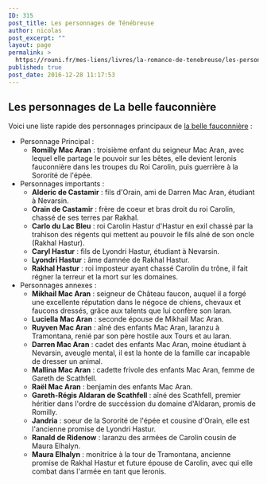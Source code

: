 ```yaml
---
ID: 315
post_title: Les personnages de Ténébreuse
author: nicolas
post_excerpt: ""
layout: page
permalink: >
  https://rouni.fr/mes-liens/livres/la-romance-de-tenebreuse/les-personnages-de-tenebreuse/
published: true
post_date: 2016-12-28 11:17:53
---
```

<h2>Les personnages de La belle fauconnière</h2>
Voici une liste rapide des personnages principaux de <a href="http://darkover.apiacoa.org/guide/books/hawkmistress.fr.html">la belle fauconnière</a> :
<ul>
 	<li>Personnage Principal :
<ul>
 	<li><strong>Romilly Mac Aran</strong> : troisième enfant du seigneur Mac Aran, avec lequel elle partage le pouvoir sur les bêtes, elle devient leronis fauconnière dans les troupes du Roi Carolin, puis guerrière à la Sororité de l'épée.</li>
</ul>
</li>
 	<li>Personnages importants :
<ul>
 	<li><strong>Alderic de Castamir</strong> : fils d'Orain, ami de Darren Mac Aran, étudiant à Nevarsin.</li>
 	<li><strong>Orain de Castamir</strong> : frère de coeur et bras droit du roi Carolin, chassé de ses terres par Rakhal.</li>
 	<li><strong>Carlo du Lac Bleu</strong> : roi Carolin Hastur d'Hastur en exil chassé par la trahison des régents qui mettent au pouvoir le fils aîné de son oncle (Rakhal Hastur).</li>
 	<li><strong>Caryl Hastur</strong> : fils de Lyondri Hastur, étudiant à Nevarsin.</li>
 	<li><strong>Lyondri Hastur</strong> : âme damnée de Rakhal Hastur.</li>
 	<li><strong>Rakhal Hastur</strong> : roi imposteur ayant chassé Carolin du trône, il fait régner la terreur et la mort sur les domaines.</li>
</ul>
</li>
 	<li>Personnages annexes :
<ul>
 	<li><strong>Mikhail Mac Aran</strong> : seigneur de Château faucon, auquel il a forgé une excellente réputation dans le négoce de chiens, chevaux et faucons dressés, grâce aux talents que lui confère son laran.</li>
 	<li><strong>Luciella Mac Aran</strong> : seconde épouse de Mikhail Mac Aran.</li>
 	<li><strong>Ruyven Mac Aran</strong> : aîné des enfants Mac Aran, laranzu à Tramontana, renié par son père hostile aux Tours et au laran.</li>
 	<li><strong>Darren Mac Aran</strong> : cadet des enfants Mac Aran, moine étudiant à Nevarsin, aveugle mental, il est la honte de la famille car incapable de dresser un animal.</li>
 	<li><strong>Mallina Mac Aran</strong> : cadette frivole des enfants Mac Aran, femme de Gareth de Scathfell.</li>
 	<li><strong>Raël Mac Aran</strong> : benjamin des enfants Mac Aran.</li>
 	<li><strong>Gareth-Régis Aldaran de Scathfell</strong> : aîné des Scathfell, premier héritier dans l'ordre de succéssion du domaine d'Aldaran, promis de Romilly.</li>
 	<li><strong>Jandria</strong> : soeur de la Sororité de l'épée et cousine d'Orain, elle est l'ancienne promise de Lyondri Hastur.</li>
 	<li><strong>Ranald de Ridenow</strong> : laranzu des armées de Carolin cousin de Maura Elhalyn.</li>
 	<li><strong>Maura Elhalyn</strong> : monitrice à la tour de Tramontana, ancienne promise de Rakhal Hastur et future épouse de Carolin, avec qui elle combat dans l'armée en tant que leronis.</li>
</ul>
</li>
</ul>